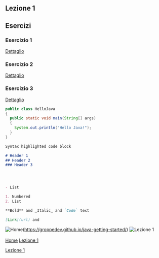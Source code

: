 

## Lezione 1

## Esercizi

### Esercizio 1
[Dettaglio](exercise1/README.md)
### Esercizio 2
[Dettaglio](exercise1/README.md)
### Esercizio 3
[Dettaglio](exercise1/README.md)

```java
public class HelloJava
{
  public static void main(String[] args)
  {
    System.out.println("Hello Java!");
  }
}
```

```markdown
Syntax highlighted code block

# Header 1
## Header 2
### Header 3




- List

1. Numbered
2. List

**Bold** and _Italic_ and `Code` text

[Link](url) and 
```

<!-- Link per tornare alla pagina principale -->
<!-- Link per tornare alla Lezione 1 -->
![Home](http://files.softicons.com/download/toolbar-icons/soft-icons-by-lokas-software/png/48x48/0007-home.png)(https://groppedev.github.io/java-getting-started/)
![Lezione 1](http://files.softicons.com/download/toolbar-icons/ravenna-3d-icons-by-double-j-design/png/48x48/Books.png)<br/>
<br/>
[Home](https://groppedev.github.io/java-getting-started/)
[Lezione 1](https://groppedev.github.io/java-getting-started/)


[Lezione 1](https://groppedev.github.io/java-getting-started/)
